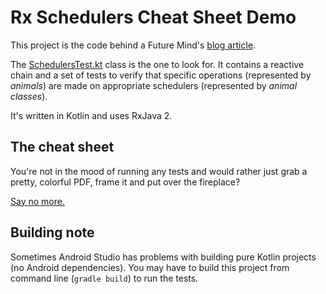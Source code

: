 # Rx Schedulers Cheat Sheet Demo

This project is the code behind a Future Mind's [blog article](https://www.futuremind.com/blog/rxjava-schedulers-cheat-sheet).

The [SchedulersTest.kt](/app/src/test/java/com/futuremind/subscriberscheatsheet/SchedulersTest.kt) class is the one to look for. It contains a reactive chain and a set of tests to verify that specific operations (represented by *animals*) are made on appropriate schedulers (represented by *animal classes*).

It's written in Kotlin and uses RxJava 2.

## The cheat sheet

You're not in the mood of running any tests and would rather just grab a pretty, colorful PDF, frame it and put over the fireplace?

[Say no more.](/schedulers-cheat-sheet.pdf)

## Building note

Sometimes Android Studio has problems with building pure Kotlin projects (no Android dependencies). You may have to build this project from command line (`gradle build`) to run the tests.
